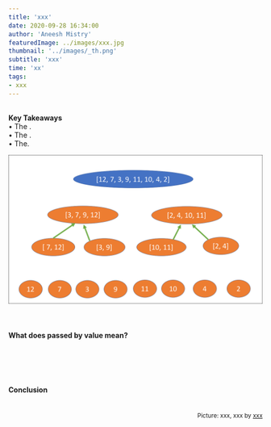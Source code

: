 ```yaml
---
title: 'xxx'
date: 2020-09-28 16:34:00
author: 'Aneesh Mistry'
featuredImage: ../images/xxx.jpg
thumbnail: '../images/_th.png'
subtitle: 'xxx'
time: 'xx'
tags:
- xxx
---
```

<br>
<strong>Key Takeaways</strong><br>
&#8226; The .<br>
&#8226; The .<br>
&#8226; The.<br>

![Merge sort step 2](../../src/images/011MergeSort2.png)


<br>
<h4>What does passed by value mean?</h4>
<p>


</p>
<br>
<h4></h4>
<p>


</p>

<br>
<h4>Conclusion</h4>
<p>


</p>

<br>
<small style="float: right;" >Picture: xxx, xxx by <a target="_blank" href="http">xxx</small></a><br>